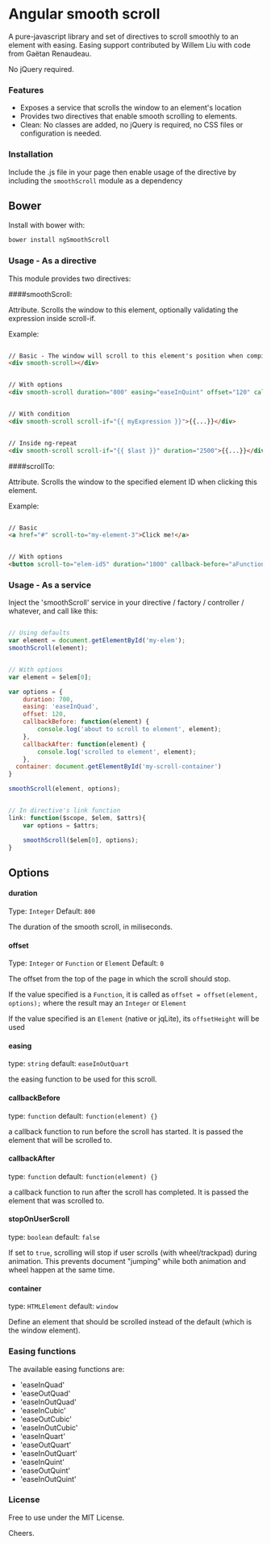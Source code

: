 Angular smooth scroll
========================

A pure-javascript library and set of directives to scroll smoothly to an element with easing. Easing support contributed by Willem Liu with code from Gaëtan Renaudeau.

No jQuery required.

### Features

  * Exposes a service that scrolls the window to an element's location
  * Provides two directives that enable smooth scrolling to elements.
  * Clean: No classes are added, no jQuery is required, no CSS files or configuration is needed.


### Installation

Include the .js file in your page then enable usage of the directive by including the `smoothScroll` module
as a dependency


## Bower

Install with bower with:

```bash
bower install ngSmoothScroll
```

### Usage - As a directive

This module provides two directives:

####smoothScroll:

Attribute. Scrolls the window to this element, optionally validating the expression inside scroll-if.

Example:
```html

// Basic - The window will scroll to this element's position when compiling this directive
<div smooth-scroll></div>


// With options
<div smooth-scroll duration="800" easing="easeInQuint" offset="120" callback-before="aFunction(element)" callback-after="anotherFunction">{{...}}</div>


// With condition
<div smooth-scroll scroll-if="{{ myExpression }}">{{...}}</div>


// Inside ng-repeat
<div smooth-scroll scroll-if="{{ $last }}" duration="2500">{{...}}</div>
```


####scrollTo:

Attribute. Scrolls the window to the specified element ID when clicking this element.

Example:
```html

// Basic
<a href="#" scroll-to="my-element-3">Click me!</a>


// With options
<button scroll-to="elem-id5" duration="1800" callback-before="aFunction(element)" callback-after="anotherFunction">Scroll to next page.</button>
```


### Usage - As a service

Inject the 'smoothScroll' service in your directive / factory / controller / whatever, and call like this:

```js

// Using defaults
var element = document.getElementById('my-elem');
smoothScroll(element);


// With options
var element = $elem[0];

var options = {
	duration: 700,
	easing: 'easeInQuad',
	offset: 120,
	callbackBefore: function(element) {
		console.log('about to scroll to element', element);
	},
	callbackAfter: function(element) {
		console.log('scrolled to element', element);
	},
  container: document.getElementById('my-scroll-container')
}

smoothScroll(element, options);


// In directive's link function
link: function($scope, $elem, $attrs){
	var options = $attrs;

	smoothScroll($elem[0], options);
}


```

## Options

#### duration
Type: `Integer`
Default: `800`

The duration of the smooth scroll, in miliseconds.

#### offset
Type: `Integer` or `Function` or `Element`
Default: `0`

The offset from the top of the page in which the scroll should stop.

If the value specified is a `Function`, it is called as `offset = offset(element, options);` where the result may an `Integer` or `Element`

If the value specified is an `Element` (native or jqLite), its `offsetHeight` will be used

#### easing
type: `string`
default: `easeInOutQuart`

the easing function to be used for this scroll.

#### callbackBefore
type: `function`
default: `function(element) {}`

a callback function to run before the scroll has started. It is passed the
element that will be scrolled to.

#### callbackAfter
type: `function`
default: `function(element) {}`

a callback function to run after the scroll has completed. It is passed the
element that was scrolled to.

#### stopOnUserScroll
type: `boolean`
default: `false`

If set to `true`, scrolling will stop if user scrolls (with wheel/trackpad) during animation. This prevents document "jumping" while both animation and wheel happen at the same time.

#### container
type: `HTMLElement`
default: `window`

Define an element that should be scrolled instead of the default (which is the window element).


### Easing functions

The available easing functions are:
 * 'easeInQuad'
 * 'easeOutQuad'
 * 'easeInOutQuad'
 * 'easeInCubic'
 * 'easeOutCubic'
 * 'easeInOutCubic'
 * 'easeInQuart'
 * 'easeOutQuart'
 * 'easeInOutQuart'
 * 'easeInQuint'
 * 'easeOutQuint'
 * 'easeInOutQuint'

### License

Free to use under the MIT License.

Cheers.
